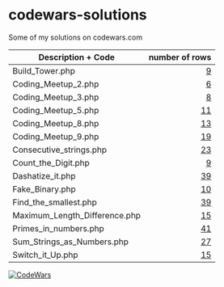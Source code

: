 # codewars-solutions

Some of my solutions on codewars.com 


| Description + Code | number of rows  |
| --- | ---: |
| Build_Tower.php | [9](Build_Tower.php) |
| Coding_Meetup_2.php | [6](Coding_Meetup_2.php) |
| Coding_Meetup_3.php | [8](Coding_Meetup_3.php) |
| Coding_Meetup_5.php | [11](Coding_Meetup_5.php) |
| Coding_Meetup_8.php | [13](Coding_Meetup_8.php) |
| Coding_Meetup_9.php | [19](Coding_Meetup_9.php) |
| Consecutive_strings.php | [23](Consecutive_strings.php) |
| Count_the_Digit.php | [9](Count_the_Digit.php) |
| Dashatize_it.php | [39](Dashatize_it.php) |
| Fake_Binary.php | [10](Fake_Binary.php) |
| Find_the_smallest.php | [39](Find_the_smallest.php) |
| Maximum_Length_Difference.php | [15](Maximum_Length_Difference.php) |
| Primes_in_numbers.php | [41](Primes_in_numbers.php) |
| Sum_Strings_as_Numbers.php | [27](Sum_Strings_as_Numbers.php) |
| Switch_it_Up.php | [15](Switch_it_Up.php) |



[![CodeWars](https://www.codewars.com/users/p371k9/badges/large)](https://www.codewars.com/users/p371k9)
